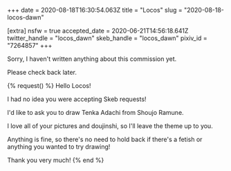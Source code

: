 +++
date = 2020-08-18T16:30:54.063Z
title = "Locos"
slug = "2020-08-18-locos-dawn"

[extra]
nsfw = true
accepted_date = 2020-06-21T14:56:18.641Z
twitter_handle = "locos_dawn"
skeb_handle = "locos_dawn"
pixiv_id = "7264857"
+++

Sorry, I haven't written anything about this commission yet.

Please check back later.

{% request() %}
Hello Locos!

I had no idea you were accepting Skeb requests!

I'd like to ask you to draw Tenka Adachi from Shoujo Ramune.

I love all of your pictures and doujinshi, so I'll leave the theme up to you.

Anything is fine, so there's no need to hold back if there's a fetish or anything you wanted to try drawing!

Thank you very much!
{% end %}